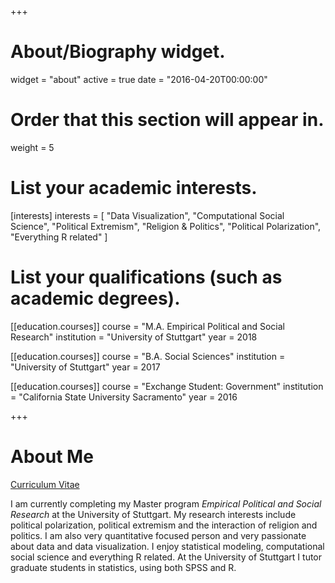 +++
# About/Biography widget.
widget = "about"
active = true
date = "2016-04-20T00:00:00"

# Order that this section will appear in.
weight = 5

# List your academic interests.
[interests]
  interests = [
    "Data Visualization",
    "Computational Social Science",
    "Political Extremism",
    "Religion & Politics",
    "Political Polarization",
    "Everything R related"
  ]

# List your qualifications (such as academic degrees).
[[education.courses]]
  course = "M.A. Empirical Political and Social Research"
  institution = "University of Stuttgart"
  year = 2018

[[education.courses]]
  course = "B.A. Social Sciences"
  institution = "University of Stuttgart"
  year = 2017
 
[[education.courses]]
  course = "Exchange Student: Government"
  institution = "California State University Sacramento"
  year = 2016
 
+++

# About Me

<a href="files/Votta_CV.pdf">Curriculum Vitae</a>

I am currently completing my Master program *Empirical Political and Social Research* at the University of Stuttgart. My research interests include political polarization, political extremism and the interaction of religion and politics. I am also very quantitative focused person and very passionate about data and data visualization. I enjoy statistical modeling, computational social science and everything R related. At the University of Stuttgart I tutor graduate students in statistics, using both SPSS and R.

